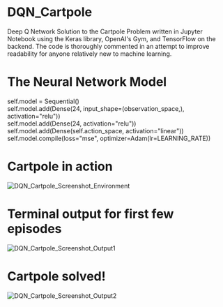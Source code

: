# DQN_Cartpole
Deep Q Network Solution to the Cartpole Problem written in Jupyter Notebook using the Keras library, OpenAI's Gym, and TensorFlow on the backend. The code is thoroughly commented in an attempt to improve readability for anyone relatively new to machine learning.

# The Neural Network Model
self.model = Sequential()  
self.model.add(Dense(24, input_shape=(observation_space,), activation="relu"))  
self.model.add(Dense(24, activation="relu"))  
self.model.add(Dense(self.action_space, activation="linear"))  
self.model.compile(loss="mse", optimizer=Adam(lr=LEARNING_RATE))

# Cartpole in action
![DQN_Cartpole_Screenshot_Environment](https://user-images.githubusercontent.com/88697660/218208279-93d4f6d8-df5e-4d56-a50c-3282b54ac4c4.png)

# Terminal output for first few episodes
![DQN_Cartpole_Screenshot_Output1](https://user-images.githubusercontent.com/88697660/218207359-406941db-5776-4824-aa11-52bcd6bdf55d.png)

# Cartpole solved!
![DQN_Cartpole_Screenshot_Output2](https://user-images.githubusercontent.com/88697660/218207369-f3620cfb-338e-4b45-a688-739b4519eeaa.png)
